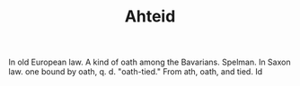 ---
title: Ahteid
letter: A
permalink: "/definitions/ahteid.html"
body: In old European law. A kind of oath among the Bavarians. Spelman. In Saxon law.
  one bound by oath, q. d. "oath-tied." From ath, oath, and tied. Id
published_at: '2018-07-07'
layout: post
---